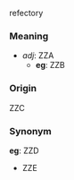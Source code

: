 refectory
### Meaning
+ _adj_: ZZA
    + __eg__: ZZB

### Origin

ZZC

### Synonym

__eg__: ZZD

+ ZZE


